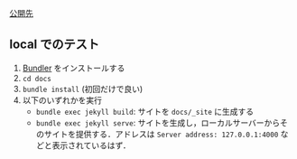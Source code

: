 [公開先](https://utms-vr.github.io/)

## local でのテスト
1. [Bundler](https://bundler.io/) をインストールする
2. `cd docs`
3. `bundle install` (初回だけで良い)
4. 以下のいずれかを実行
    - `bundle exec jekyll build`: サイトを `docs/_site` に生成する
    - `bundle exec jekyll serve`: サイトを生成し，ローカルサーバーからそのサイトを提供する．アドレスは `Server address: 127.0.0.1:4000` などと表示されているはず．
